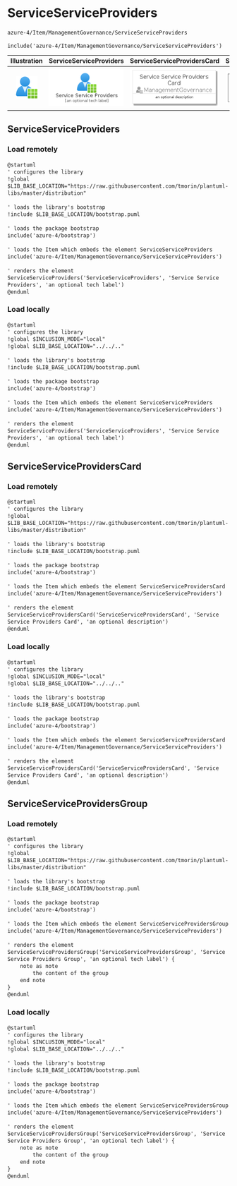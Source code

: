 # ServiceServiceProviders


```text
azure-4/Item/ManagementGovernance/ServiceServiceProviders
```

```text
include('azure-4/Item/ManagementGovernance/ServiceServiceProviders')
```



| Illustration | ServiceServiceProviders | ServiceServiceProvidersCard | ServiceServiceProvidersGroup |
| :---: | :---: | :---: | :---: |
| ![illustration for Illustration](../../../azure-4/Item/ManagementGovernance/ServiceServiceProviders.png) | ![illustration for ServiceServiceProviders](../../../azure-4/Item/ManagementGovernance/ServiceServiceProviders.Local.png) | ![illustration for ServiceServiceProvidersCard](../../../azure-4/Item/ManagementGovernance/ServiceServiceProvidersCard.Local.png) | ![illustration for ServiceServiceProvidersGroup](../../../azure-4/Item/ManagementGovernance/ServiceServiceProvidersGroup.Local.png) |




## ServiceServiceProviders

### Load remotely
```plantuml
@startuml
' configures the library
!global $LIB_BASE_LOCATION="https://raw.githubusercontent.com/tmorin/plantuml-libs/master/distribution"

' loads the library's bootstrap
!include $LIB_BASE_LOCATION/bootstrap.puml

' loads the package bootstrap
include('azure-4/bootstrap')

' loads the Item which embeds the element ServiceServiceProviders
include('azure-4/Item/ManagementGovernance/ServiceServiceProviders')

' renders the element
ServiceServiceProviders('ServiceServiceProviders', 'Service Service Providers', 'an optional tech label')
@enduml
```

### Load locally
```plantuml
@startuml
' configures the library
!global $INCLUSION_MODE="local"
!global $LIB_BASE_LOCATION="../../.."

' loads the library's bootstrap
!include $LIB_BASE_LOCATION/bootstrap.puml

' loads the package bootstrap
include('azure-4/bootstrap')

' loads the Item which embeds the element ServiceServiceProviders
include('azure-4/Item/ManagementGovernance/ServiceServiceProviders')

' renders the element
ServiceServiceProviders('ServiceServiceProviders', 'Service Service Providers', 'an optional tech label')
@enduml
```

## ServiceServiceProvidersCard

### Load remotely
```plantuml
@startuml
' configures the library
!global $LIB_BASE_LOCATION="https://raw.githubusercontent.com/tmorin/plantuml-libs/master/distribution"

' loads the library's bootstrap
!include $LIB_BASE_LOCATION/bootstrap.puml

' loads the package bootstrap
include('azure-4/bootstrap')

' loads the Item which embeds the element ServiceServiceProvidersCard
include('azure-4/Item/ManagementGovernance/ServiceServiceProviders')

' renders the element
ServiceServiceProvidersCard('ServiceServiceProvidersCard', 'Service Service Providers Card', 'an optional description')
@enduml
```

### Load locally
```plantuml
@startuml
' configures the library
!global $INCLUSION_MODE="local"
!global $LIB_BASE_LOCATION="../../.."

' loads the library's bootstrap
!include $LIB_BASE_LOCATION/bootstrap.puml

' loads the package bootstrap
include('azure-4/bootstrap')

' loads the Item which embeds the element ServiceServiceProvidersCard
include('azure-4/Item/ManagementGovernance/ServiceServiceProviders')

' renders the element
ServiceServiceProvidersCard('ServiceServiceProvidersCard', 'Service Service Providers Card', 'an optional description')
@enduml
```

## ServiceServiceProvidersGroup

### Load remotely
```plantuml
@startuml
' configures the library
!global $LIB_BASE_LOCATION="https://raw.githubusercontent.com/tmorin/plantuml-libs/master/distribution"

' loads the library's bootstrap
!include $LIB_BASE_LOCATION/bootstrap.puml

' loads the package bootstrap
include('azure-4/bootstrap')

' loads the Item which embeds the element ServiceServiceProvidersGroup
include('azure-4/Item/ManagementGovernance/ServiceServiceProviders')

' renders the element
ServiceServiceProvidersGroup('ServiceServiceProvidersGroup', 'Service Service Providers Group', 'an optional tech label') {
    note as note
        the content of the group
    end note
}
@enduml
```

### Load locally
```plantuml
@startuml
' configures the library
!global $INCLUSION_MODE="local"
!global $LIB_BASE_LOCATION="../../.."

' loads the library's bootstrap
!include $LIB_BASE_LOCATION/bootstrap.puml

' loads the package bootstrap
include('azure-4/bootstrap')

' loads the Item which embeds the element ServiceServiceProvidersGroup
include('azure-4/Item/ManagementGovernance/ServiceServiceProviders')

' renders the element
ServiceServiceProvidersGroup('ServiceServiceProvidersGroup', 'Service Service Providers Group', 'an optional tech label') {
    note as note
        the content of the group
    end note
}
@enduml
```

